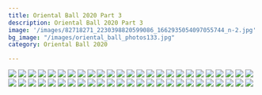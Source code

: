 ```yaml
---
title: Oriental Ball 2020 Part 3
description: Oriental Ball 2020 Part 3
image: '/images/82718271_2230398820599086_1662935054097055744_n-2.jpg'
bg_image: "/images/oriental_ball_photos133.jpg"
category: Oriental Ball 2020

---
```


![](/images/oriental_ball_photos101.jpg)
![](/images/oriental_ball_photos102.jpg)
![](/images/oriental_ball_photos103.jpg)
![](/images/oriental_ball_photos104.jpg)
![](/images/oriental_ball_photos105.jpg)
![](/images/oriental_ball_photos106.jpg)
![](/images/oriental_ball_photos107.jpg)
![](/images/oriental_ball_photos108.jpg)
![](/images/oriental_ball_photos109.jpg)
![](/images/oriental_ball_photos110.jpg)
![](/images/oriental_ball_photos111.jpg)
![](/images/oriental_ball_photos112.jpg)
![](/images/oriental_ball_photos113.jpg)
![](/images/oriental_ball_photos114.jpg)
![](/images/oriental_ball_photos115.jpg)
![](/images/oriental_ball_photos116.jpg)
![](/images/oriental_ball_photos117.jpg)
![](/images/oriental_ball_photos118.jpg)
![](/images/oriental_ball_photos119.jpg)
![](/images/oriental_ball_photos120.jpg)
![](/images/oriental_ball_photos121.jpg)
![](/images/oriental_ball_photos122.jpg)
![](/images/oriental_ball_photos123.jpg)
![](/images/oriental_ball_photos124.jpg)
![](/images/oriental_ball_photos125.jpg)
![](/images/oriental_ball_photos126.jpg)
![](/images/oriental_ball_photos127.jpg)
![](/images/oriental_ball_photos128.jpg)
![](/images/oriental_ball_photos129.jpg)
![](/images/oriental_ball_photos130.jpg)
![](/images/oriental_ball_photos131.jpg)
![](/images/oriental_ball_photos132.jpg)
![](/images/oriental_ball_photos133.jpg)
![](/images/oriental_ball_photos134.jpg)
![](/images/oriental_ball_photos135.jpg)
![](/images/oriental_ball_photos136.jpg)
![](/images/oriental_ball_photos137.jpg)
![](/images/oriental_ball_photos138.jpg)
![](/images/oriental_ball_photos139.jpg)
![](/images/oriental_ball_photos140.jpg)
![](/images/oriental_ball_photos141.jpg)
![](/images/oriental_ball_photos142.jpg)
![](/images/oriental_ball_photos143.jpg)
![](/images/oriental_ball_photos144.jpg)
![](/images/oriental_ball_photos145.jpg)
![](/images/oriental_ball_photos146.jpg)
![](/images/oriental_ball_photos147.jpg)
![](/images/oriental_ball_photos148.jpg)
![](/images/oriental_ball_photos149.jpg)
![](/images/oriental_ball_photos150.jpg)
